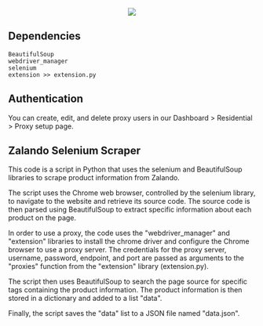 <p align="center">
    <a href="https://dashboard.smartproxy.com/?page=residential-proxies&utm_source=socialorganic&utm_medium=social&utm_campaign=resi_trial_GITHUB"><img src="https://i.imgur.com/3uZgYJ9.png"></a>
</p>

## Dependencies

```http
BeautifulSoup
webdriver_manager
selenium
extension >> extension.py
```

## Authentication

You can create, edit, and delete proxy users in our Dashboard > Residential > Proxy setup page.

## Zalando Selenium Scraper

This code is a script in Python that uses the selenium and BeautifulSoup libraries to scrape product information from Zalando.

The script uses the Chrome web browser, controlled by the selenium library, to navigate to the website and retrieve its source code. The source code is then parsed using BeautifulSoup to extract specific information about each product on the page.

In order to use a proxy, the code uses the "webdriver_manager" and "extension" libraries to install the chrome driver and configure the Chrome browser to use a proxy server. The credentials for the proxy server, username, password, endpoint, and port are passed as arguments to the "proxies" function from the "extension" library (extension.py).

The script then uses BeautifulSoup to search the page source for specific tags containing the product information. The product information is then stored in a dictionary and added to a list "data".

Finally, the script saves the "data" list to a JSON file named "data.json".

